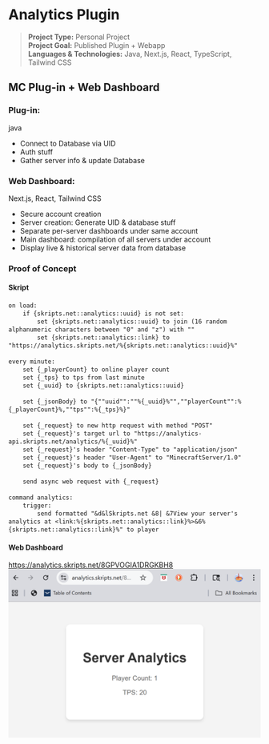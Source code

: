 # Analytics Plugin 
> **Project Type:** Personal Project  
> **Project Goal:** Published Plugin + Webapp  
> **Languages & Technologies:** Java, Next.js, React, TypeScript, Tailwind CSS  

## MC Plug-in + Web Dashboard

### Plug-in:
java
- Connect to Database via UID
- Auth stuff
- Gather server info & update Database

### Web Dashboard:
Next.js, React, Tailwind CSS
- Secure account creation
- Server creation: Generate UID & database stuff 
- Separate per-server dashboards under same account
- Main dashboard: compilation of all servers under account
- Display live & historical server data from database


### Proof of Concept

#### Skript
```
on load:
	if {skripts.net::analytics::uuid} is not set:
		set {skripts.net::analytics::uuid} to join (16 random alphanumeric characters between "0" and "z") with ""
		set {skripts.net::analytics::link} to "https://analytics.skripts.net/%{skripts.net::analytics::uuid}%"

every minute:
	set {_playerCount} to online player count
	set {_tps} to tps from last minute
	set {_uuid} to {skripts.net::analytics::uuid}

	set {_jsonBody} to "{""uuid"":""%{_uuid}%"",""playerCount"":%{_playerCount}%,""tps"":%{_tps}%}"

	set {_request} to new http request with method "POST"
	set {_request}'s target url to "https://analytics-api.skripts.net/analytics/%{_uuid}%"
	set {_request}'s header "Content-Type" to "application/json"
	set {_request}'s header "User-Agent" to "MinecraftServer/1.0"
	set {_request}'s body to {_jsonBody}

	send async web request with {_request}

command analytics:
	trigger:
		send formatted "&d&lSkripts.net &8| &7View your server's analytics at <link:%{skripts.net::analytics::link}%>&6%{skripts.net::analytics::link}%" to player 

```

#### Web Dashboard
https://analytics.skripts.net/8GPVOGIA1DRGKBH8
 ![Skript Analytics Page](POC_Dashboard.png)

